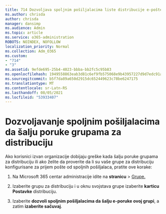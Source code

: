 ```yaml
---
title: 714 Dozvoljava spoljnim pošiljalacima liste distribucije e-pošte
ms.author: chrisda
author: chrisda
manager: dansimp
ms.audience: Admin
ms.topic: article
ms.service: o365-administration
ROBOTS: NOINDEX, NOFOLLOW
localization_priority: Normal
ms.collection: Adm_O365
ms.custom:
- "714"
- "3"
ms.assetid: 9efde695-25b4-4023-bbba-bb2fc5c95b83
ms.openlocfilehash: 1949558863eab3d81c6ef9fb575068e9b43957227d9d7edc91af71bd93364574
ms.sourcegitcommit: b5f7da89a650d2915dc652449623c78be6247175
ms.translationtype: MT
ms.contentlocale: sr-Latn-RS
ms.lasthandoff: 08/05/2021
ms.locfileid: "53933407"
---
```

# <a name="allow-external-senders-to-send-messages-to-distribution-groups"></a>Dozvoljavanje spoljnim pošiljalacima da šalju poruke grupama za distribuciju

Ako korisnici izvan organizacije dobijaju greške kada šalju poruke grupama za distribuciju ili ako želite da proverite da li su vaše grupe za distribuciju konfigurisane za prijem pošte od spoljnih pošiljalaca, pratite ove korake:

1. Na Microsoft 365 centar administracije idite na **stranicu**  >  [Grupe.](https://portal.office.com/adminportal/home#/groups)  

2. Izaberite grupu za distribuciju i u oknu svojstava grupe izaberite **karticu Postavke** distribuciju.

3. Izaberite **dozvoli spoljnim pošiljalacima da šalju e-poruke ovoj grupi**, a zatim **izaberite sačuvaj**.
